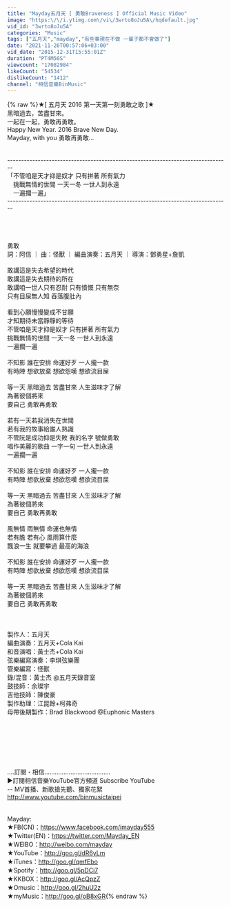```yaml
---
title: "Mayday五月天 [ 勇敢Braveness ] Official Music Video"
image: "https:\/\/i.ytimg.com\/vi\/3wrto8oJu5A\/hqdefault.jpg"
vid_id: "3wrto8oJu5A"
categories: "Music"
tags: ["五月天","mayday","有些事現在不做 一輩子都不會做了"]
date: "2021-11-26T00:57:06+03:00"
vid_date: "2015-12-31T15:55:01Z"
duration: "PT4M50S"
viewcount: "17082984"
likeCount: "54534"
dislikeCount: "1412"
channel: "相信音樂BinMusic"
---
```

{% raw %}★[ 五月天 2016 第一天第一刻勇敢之歌 ]★<br />黑暗過去，苦盡甘來。<br />一起在一起，勇敢再勇敢。<br />Happy New Year. 2016 Brave New Day.<br />Mayday, with you 勇敢再勇敢...<br /><br /><br />--------------------------------------------------------------------------------<br />「不管咱是天才抑是奴才  只有拼著 所有氣力<br />　挑戰無情的世間  一天一冬 一世人到永遠<br />　一遍擱一遍」<br />--------------------------------------------------------------------------------<br /><br /><br /><br /><br />勇敢<br />詞：阿信 ｜ 曲：怪獸 ｜ 編曲演奏：五月天 ｜ 導演：鄧勇星+詹凱<br /><br />敢講這是失去希望的時代<br />敢講這是失去期待的所在<br />敢講咱一世人只有忍耐 只有憤慨 只有無奈<br />只有目屎無人知 吞落腹肚內<br /><br />看到心願慢慢變成不甘願<br />才知期待未當靜靜的等待<br />不管咱是天才抑是奴才 只有拼著 所有氣力<br />挑戰無情的世間 一天一冬 一世人到永遠<br />一遍擱一遍<br /><br />不知影 誰在安排 命運好歹 一人攏一款<br />有時陣 想欲放棄 想欲怨嘆 想欲流目屎<br /><br />等一天 黑暗過去 苦盡甘來 人生滋味才了解<br />為著彼個將來<br />要自己 勇敢再勇敢<br /><br />若有一天若我消失在世間<br />若有我的故事給誰人熟識<br />不管阮是成功抑是失敗 我的名字 號做勇敢<br />唱作美麗的歌曲 一字一句 一世人到永遠<br />一遍擱一遍<br /><br />不知影 誰在安排 命運好歹 一人攏一款<br />有時陣 想欲放棄 想欲怨嘆 想欲流目屎<br /><br />等一天 黑暗過去 苦盡甘來 人生滋味才了解<br />為著彼個將來<br />要自己 勇敢再勇敢<br /><br />風無情 雨無情 命運也無情<br />若有膽 若有心 風雨算什麼<br />飄浪一生 就要攀過 最高的海浪<br /><br />不知影 誰在安排 命運好歹 一人攏一款<br />有時陣 想欲放棄 想欲怨嘆 想欲流目屎<br /><br />等一天 黑暗過去 苦盡甘來 人生滋味才了解<br />為著彼個將來<br />要自己 勇敢再勇敢<br /><br /><br /><br />製作人：五月天<br />編曲演奏：五月天+Cola Kai<br />和音演唱：黃士杰+Cola Kai<br />弦樂編寫演奏：李琪弦樂團<br />管樂編寫：怪獸<br />錄/混音：黃士杰 @五月天錄音室<br />鼓技師：余璨宇<br />吉他技師：陳俊豪<br />製作助理：江昆餘+柯弗奇<br />母帶後期製作：Brad Blackwood @Euphonic Masters<br /><br /><br /><br /><br /><br /><br /><br />‥‥訂閱・相信‥‥‥‥‥‥‥‥‥‥‥‥‥‥‥‥‥‥‥<br />▶訂閱相信音樂YouTube官方頻道 Subscribe YouTube<br />-- MV首播、新歌搶先聽、獨家花絮<br /><a rel="nofollow" target="blank" href="http://www.youtube.com/binmusictaipei">http://www.youtube.com/binmusictaipei</a><br /><br /><br />Mayday: <br />★FB(CN)：<a rel="nofollow" target="blank" href="https://www.facebook.com/imayday555">https://www.facebook.com/imayday555</a><br />★Twitter(EN)：<a rel="nofollow" target="blank" href="https://twitter.com/Mayday_EN">https://twitter.com/Mayday_EN</a><br />★WEIBO：<a rel="nofollow" target="blank" href="http://weibo.com/mayday">http://weibo.com/mayday</a><br />★YouTube：<a rel="nofollow" target="blank" href="http://goo.gl/dR6yLm">http://goo.gl/dR6yLm</a><br />★iTunes：<a rel="nofollow" target="blank" href="http://goo.gl/qmfEbo">http://goo.gl/qmfEbo</a><br />★Spotify：<a rel="nofollow" target="blank" href="http://goo.gl/5pDCi7">http://goo.gl/5pDCi7</a> <br />★KKBOX：<a rel="nofollow" target="blank" href="http://goo.gl/AcQpzZ">http://goo.gl/AcQpzZ</a><br />★Omusic：<a rel="nofollow" target="blank" href="http://goo.gl/2huU2z">http://goo.gl/2huU2z</a><br />★myMusic：<a rel="nofollow" target="blank" href="http://goo.gl/oB8xGR">http://goo.gl/oB8xGR</a>{% endraw %}
